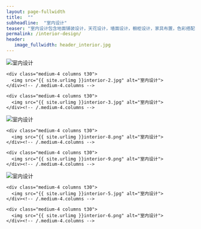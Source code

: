 ```yaml
---
layout: page-fullwidth
title:  ""
subheadline:  "室内设计"
teaser: "室内设计包含地面铺装设计，天花设计，墙面设计，橱柜设计，家具布置，色彩搭配，材料选择，家电选配等。"
permalink: /interior-design/
header:
   image_fullwidth: header_interior.jpg
---
```


<div class="row">
    <div class="medium-4 columns t30">
    <img src="{{ site.urlimg }}interior-1.jpg" alt="室内设计">
    </div><!-- /.medium-4.columns -->

    <div class="medium-4 columns t30">
      <img src="{{ site.urlimg }}interior-2.jpg" alt="室内设计">
    </div><!-- /.medium-4.columns -->

    <div class="medium-4 columns t30">
      <img src="{{ site.urlimg }}interior-3.jpg" alt="室内设计">
    </div><!-- /.medium-4.columns -->

</div><!-- /.row -->

<div class="row">
    <div class="medium-4 columns t30">
    <img src="{{ site.urlimg }}interior-7.png" alt="室内设计">
    </div><!-- /.medium-4.columns -->

    <div class="medium-4 columns t30">
      <img src="{{ site.urlimg }}interior-8.png" alt="室内设计">
    </div><!-- /.medium-4.columns -->

    <div class="medium-4 columns t30">
      <img src="{{ site.urlimg }}interior-9.png" alt="室内设计">
    </div><!-- /.medium-4.columns -->

</div><!-- /.row -->

<div class="row">
    <div class="medium-4 columns t30">
    <img src="{{ site.urlimg }}interior-4.png" alt="室内设计">
    </div><!-- /.medium-4.columns -->

    <div class="medium-4 columns t30">
      <img src="{{ site.urlimg }}interior-5.jpg" alt="室内设计">
    </div><!-- /.medium-4.columns -->

    <div class="medium-4 columns t30">
      <img src="{{ site.urlimg }}interior-6.png" alt="室内设计">
    </div><!-- /.medium-4.columns -->

</div><!-- /.row -->
